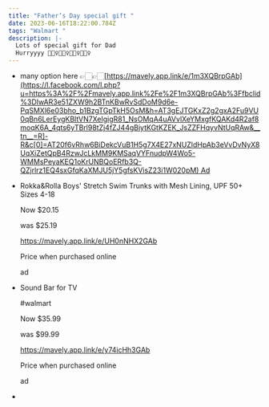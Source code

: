 ```yaml
---
title: "Father’s Day special gift "
date: 2023-06-16T18:22:00.784Z
tags: "Walmart "
description: |-
  Lots of special gift for Dad 
  Hurryyyy 🏃🏻‍♀️🏃🏻‍♀️🏃🏻‍♀️🏃🏻‍♀️
---
```

* many option here 👉🏻👉🏻[https://mavely.app.link/e/1m3XQBrpGAb](https://l.facebook.com/l.php?u=https%3A%2F%2Fmavely.app.link%2Fe%2F1m3XQBrpGAb%3Ffbclid%3DIwAR3e51ZXW9h2BTnKBwRvSdDoM9d6e-PqSMXl6e03bho_b1BzgTGpTkH5OsM&h=AT3gEJTGKxZ2g2gxA2Fu9VU0qBn6LerEygKBltVN7XeIgigR81_NsOMqA4uAVvlXeYMxgfKQAKd4R2af8moqK6A_4qts6yTBrl98tZj4fZJ44gBiytKGtKZEK_JsZZFHqyvNtUqRAw&__tn__=R]-R&c[0]=AT20f6vRhw6BiDekcVuB1H5g7X4E27xNUZldHpAb3eVvDvNyX8UqXiZetQpB4RzwJcLkMM9KMSaqVYFnudpW4Wo5-WMMsPeyaKEQ1oKrUNBQoERfb3Q-QZjrlrz1EQ4sxGfqKaXMJU5jY5gfsKVisZ23i1W020pM) Ad 
* Rokka&Rolla Boys' Stretch Swim Trunks with Mesh Lining, UPF 50+ Sizes 4-18

  Now $20.15

  was $25.19

  https://mavely.app.link/e/UH0nNHX2GAb

  Price when purchased online

  ad 
* Sound Bar for TV

  \#walmart

  Now $35.99

  was $99.99

  https://mavely.app.link/e/y74icHh3GAb

  Price when purchased online

  ad
*